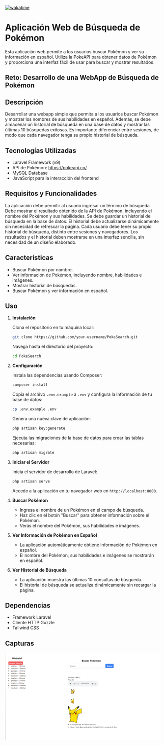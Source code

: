 
[![wakatime](https://wakatime.com/badge/user/018b84fc-1805-4419-a27d-a5484b979e0e/project/ea11e7b0-f324-4d43-bc7d-a4af3fa50784.svg)](https://wakatime.com/badge/user/018b84fc-1805-4419-a27d-a5484b979e0e/project/ea11e7b0-f324-4d43-bc7d-a4af3fa50784)

# Aplicación Web de Búsqueda de Pokémon

Esta aplicación web permite a los usuarios buscar Pokémon y ver su información en español. Utiliza la PokeAPI para obtener datos de Pokémon y proporciona una interfaz fácil de usar para buscar y mostrar resultados.

##  Reto: Desarrollo de una WebApp de Búsqueda de Pokémon

## Descripción
Desarrollar una webapp simple que permita a los usuarios buscar Pokémon y mostrar los nombres de sus habilidades en español. Además, se debe almacenar un historial de búsqueda en una base de datos y mostrar las últimas 10 búsquedas exitosas. Es importante diferenciar entre sesiones, de modo que cada navegador tenga su propio historial de búsqueda.

## Tecnologías Utilizadas
- Laravel Framework (v9)
- API de Pokémon: https://pokeapi.co/
- MySQL Database
- JavaScript para la interacción del frontend

## Requisitos y Funcionalidades
La aplicación debe permitir al usuario ingresar un término de búsqueda.
Debe mostrar el resultado obtenido de la API de Pokémon, incluyendo el nombre del Pokémon y sus habilidades.
Se debe guardar un historial de búsqueda en la base de datos.
El historial debe actualizarse dinámicamente sin necesidad de refrescar la página.
Cada usuario debe tener su propio historial de búsqueda, distinto entre sesiones y navegadores.
Los resultados y el historial deben mostrarse en una interfaz sencilla, sin necesidad de un diseño elaborado.

## Características

- Buscar Pokémon por nombre.
- Ver información de Pokémon, incluyendo nombre, habilidades e imágenes.
- Mostrar historial de búsquedas.
- Buscar Pokémon y ver información en español.

## Uso

1. **Instalación**

   Clona el repositorio en tu máquina local:

   ```bash
   git clone https://github.com/your-username/PokeSearch.git
   ```

   Navega hasta el directorio del proyecto:

   ```bash
   cd PokeSearch
   ```

2. **Configuración**

   Instala las dependencias usando Composer:

   ```bash
   composer install
   ```

   Copia el archivo `.env.example` a `.env` y configura la información de tu base de datos:

   ```bash
   cp .env.example .env
   ```

   Genera una nueva clave de aplicación:

   ```bash
   php artisan key:generate
   ```

   Ejecuta las migraciones de la base de datos para crear las tablas necesarias:

   ```bash
   php artisan migrate
   ```

3. **Iniciar el Servidor**

   Inicia el servidor de desarrollo de Laravel:

   ```bash
   php artisan serve
   ```

   Accede a la aplicación en tu navegador web en `http://localhost:8000`.

4. **Buscar Pokémon**

   - Ingresa el nombre de un Pokémon en el campo de búsqueda.
   - Haz clic en el botón "Buscar" para obtener información sobre el Pokémon.
   - Verás el nombre del Pokémon, sus habilidades e imágenes.

5. **Ver Información de Pokémon en Español**

   - La aplicación automáticamente obtiene información de Pokémon en español.
   - El nombre del Pokémon, sus habilidades e imágenes se mostrarán en español.

6. **Ver Historial de Búsqueda**

   - La aplicación muestra las últimas 10 consultas de búsqueda.
   - El historial de búsqueda se actualiza dinámicamente sin recargar la página.

## Dependencias

- Framework Laravel
- Cliente HTTP Guzzle
- Tailwind CSS

## Capturas 
![alt text](image.png)